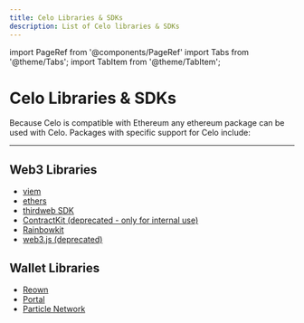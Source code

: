 ```yaml
---
title: Celo Libraries & SDKs
description: List of Celo libraries & SDKs
---
```


import PageRef from '@components/PageRef'
import Tabs from '@theme/Tabs';
import TabItem from '@theme/TabItem';

# Celo Libraries & SDKs

Because Celo is compatible with Ethereum any ethereum package can be used with Celo. Packages with specific support for Celo include:

---

## Web3 Libraries

- [viem](../viem/index.md)
- [ethers](../ethers/index.md)
- [thirdweb SDK](../thirdweb-sdk/index.md)
- [ContractKit (deprecated - only for internal use)](../contractkit/index.md)
- [Rainbowkit](../rainbowkit-celo/index.md)
- [web3.js (deprecated)](../web3/index.mdx)

## Wallet Libraries

- [Reown](../reown/index.md)
- [Portal](../portal/index.mdx)
- [Particle Network](../particle-network/index.md)